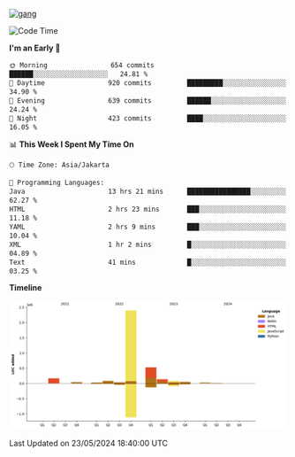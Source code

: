<!-- [<img src='https://dev.karakun.com/assets/posts/2018-09-16-jc-java-article/3duke_suspects.jpg' alt='java'>](https://github.com/yeahbutstill) -->
[<img src='https://asset-2.tstatic.net/tribunnewswiki/foto/bank/images/Mozart.jpg' alt='gang'>](https://github.com/yeahbutstill)

<!--START_SECTION:waka-->
![Code Time](http://img.shields.io/badge/Code%20Time-2%2C712%20hrs%2026%20mins-blue)

**I'm an Early 🐤** 

```text
🌞 Morning                654 commits         ██████░░░░░░░░░░░░░░░░░░░   24.81 % 
🌆 Daytime                920 commits         █████████░░░░░░░░░░░░░░░░   34.90 % 
🌃 Evening                639 commits         ██████░░░░░░░░░░░░░░░░░░░   24.24 % 
🌙 Night                  423 commits         ████░░░░░░░░░░░░░░░░░░░░░   16.05 % 
```


📊 **This Week I Spent My Time On** 

```text
🕑︎ Time Zone: Asia/Jakarta

💬 Programming Languages: 
Java                     13 hrs 21 mins      ████████████████░░░░░░░░░   62.27 % 
HTML                     2 hrs 23 mins       ███░░░░░░░░░░░░░░░░░░░░░░   11.18 % 
YAML                     2 hrs 9 mins        ███░░░░░░░░░░░░░░░░░░░░░░   10.04 % 
XML                      1 hr 2 mins         █░░░░░░░░░░░░░░░░░░░░░░░░   04.89 % 
Text                     41 mins             █░░░░░░░░░░░░░░░░░░░░░░░░   03.25 % 
```

**Timeline**

![Lines of Code chart](https://raw.githubusercontent.com/yeahbutstill/yeahbutstill/main/assets/bar_graph.png)


 Last Updated on 23/05/2024 18:40:00 UTC
<!--END_SECTION:waka-->
